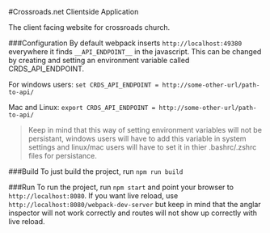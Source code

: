 #Crossroads.net Clientside Application

The client facing website for crossroads church. 

###Configuration
By default webpack inserts `http://localhost:49380` everywhere it finds `__API_ENDPOINT__` in the javascript. This can be changed by creating and setting an environment variable called CRDS_API_ENDPOINT. 

For windows users:
``` set CRDS_API_ENDPOINT = http://some-other-url/path-to-api/ ```

Mac and Linux:
``` export CRDS_API_ENDPOINT = http://some-other-url/path-to-api/ ```

>Keep in mind that this way of setting environment variables will not be persistant, windows users will have to add this variable in system settings and linux/mac users will have to set it in thier .bashrc/.zshrc files for persistance. 

###Build
To just build the project, run `npm run build`

###Run
To run the project, run `npm start` and point your browser to `http://localhost:8080`. If you want live reload, use `http://localhost:8080/webpack-dev-server` but keep in mind that the anglar inspector will not work correctly and routes will not show up correctly with live reload. 

